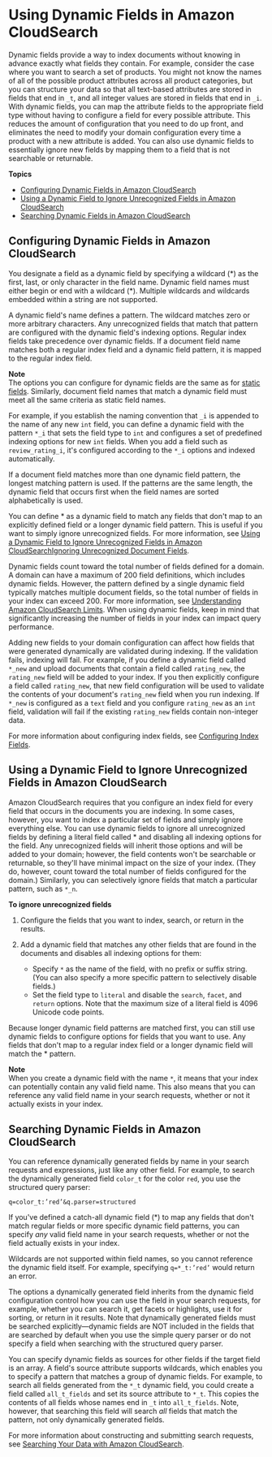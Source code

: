 # Using Dynamic Fields in Amazon CloudSearch<a name="using-dynamic-fields"></a>

Dynamic fields provide a way to index documents without knowing in advance exactly what fields they contain\. For example, consider the case where you want to search a set of products\. You might not know the names of all of the possible product attributes across all product categories, but you can structure your data so that all text\-based attributes are stored in fields that end in `_t`, and all integer values are stored in fields that end in `_i`\. With dynamic fields, you can map the attribute fields to the appropriate field type without having to configure a field for every possible attribute\. This reduces the amount of configuration that you need to do up front, and eliminates the need to modify your domain configuration every time a product with a new attribute is added\. You can also use dynamic fields to essentially ignore new fields by mapping them to a field that is not searchable or returnable\.

**Topics**
+ [Configuring Dynamic Fields in Amazon CloudSearch](#configuring-dynamic-fields)
+ [Using a Dynamic Field to Ignore Unrecognized Fields in Amazon CloudSearch](#ignoring-fields)
+ [Searching Dynamic Fields in Amazon CloudSearch](#searching-dynamic-fields)

## Configuring Dynamic Fields in Amazon CloudSearch<a name="configuring-dynamic-fields"></a>

You designate a field as a dynamic field by specifying a wildcard \(\*\) as the first, last, or only character in the field name\. Dynamic field names must either begin or end with a wildcard \(\*\)\. Multiple wildcards and wildcards embedded within a string are not supported\. 

A dynamic field's name defines a pattern\. The wildcard matches zero or more arbitrary characters\. Any unrecognized fields that match that pattern are configured with the dynamic field's indexing options\. Regular index fields take precedence over dynamic fields\. If a document field name matches both a regular index field and a dynamic field pattern, it is mapped to the regular index field\.

**Note**  
The options you can configure for dynamic fields are the same as for [static fields](configuring-index-fields.md)\. Similarly, document field names that match a dynamic field must meet all the same criteria as static field names\.

For example, if you establish the naming convention that `_i` is appended to the name of any new `int` field, you can define a dynamic field with the pattern `*_i` that sets the field type to `int` and configures a set of predefined indexing options for new `int` fields\. When you add a field such as `review_rating_i`, it's configured according to the `*_i` options and indexed automatically\.

If a document field matches more than one dynamic field pattern, the longest matching pattern is used\. If the patterns are the same length, the dynamic field that occurs first when the field names are sorted alphabetically is used\. 

You can define \* as a dynamic field to match any fields that don't map to an explicitly defined field or a longer dynamic field pattern\. This is useful if you want to simply ignore unrecognized fields\. For more information, see [Using a Dynamic Field to Ignore Unrecognized Fields in Amazon CloudSearchIgnoring Unrecognized Document Fields](#ignoring-fields)\.

Dynamic fields count toward the total number of fields defined for a domain\. A domain can have a maximum of 200 field definitions, which includes dynamic fields\. However, the pattern defined by a single dynamic field typically matches multiple document fields, so the total number of fields in your index can exceed 200\. For more information, see [Understanding Amazon CloudSearch Limits](limits.md)\. When using dynamic fields, keep in mind that significantly increasing the number of fields in your index can impact query performance\.

Adding new fields to your domain configuration can affect how fields that were generated dynamically are validated during indexing\. If the validation fails, indexing will fail\. For example, if you define a dynamic field called `*_new` and upload documents that contain a field called `rating_new`, the `rating_new` field will be added to your index\. If you then explicitly configure a field called `rating_new`, that new field configuration will be used to validate the contents of your document's `rating_new` field when you run indexing\. If `*_new` is configured as a `text` field and you configure `rating_new` as an `int` field, validation will fail if the existing `rating_new` fields contain non\-integer data\.

For more information about configuring index fields, see [Configuring Index Fields](configuring-index-fields.md)\.

## Using a Dynamic Field to Ignore Unrecognized Fields in Amazon CloudSearch<a name="ignoring-fields"></a>

Amazon CloudSearch requires that you configure an index field for every field that occurs in the documents you are indexing\. In some cases, however, you want to index a particular set of fields and simply ignore everything else\. You can use dynamic fields to ignore all unrecognized fields by defining a literal field called \* and disabling all indexing options for the field\. Any unrecognized fields will inherit those options and will be added to your domain; however, the field contents won't be searchable or returnable, so they'll have minimal impact on the size of your index\. \(They do, however, count toward the total number of fields configured for the domain\.\) Similarly, you can selectively ignore fields that match a particular pattern, such as `*_n`\. 

**To ignore unrecognized fields**

1. Configure the fields that you want to index, search, or return in the results\.

1. Add a dynamic field that matches any other fields that are found in the documents and disables all indexing options for them:
   + Specify `*` as the name of the field, with no prefix or suffix string\. \(You can also specify a more specific pattern to selectively disable fields\.\)
   + Set the field type to `literal` and disable the `search`, `facet`, and `return` options\. Note that the maximum size of a literal field is 4096 Unicode code points\.

Because longer dynamic field patterns are matched first, you can still use dynamic fields to configure options for fields that you want to use\. Any fields that don't map to a regular index field or a longer dynamic field will match the \* pattern\.

**Note**  
When you create a dynamic field with the name `*`, it means that your index can potentially contain any valid field name\. This also means that you can reference any valid field name in your search requests, whether or not it actually exists in your index\. 

## Searching Dynamic Fields in Amazon CloudSearch<a name="searching-dynamic-fields"></a>

You can reference dynamically generated fields by name in your search requests and expressions, just like any other field\. For example, to search the dynamically generated field `color_t` for the color `red`, you use the structured query parser:

```
q=color_t:’red’&q.parser=structured
```

If you've defined a catch\-all dynamic field \(\*\) to map any fields that don't match regular fields or more specific dynamic field patterns, you can specify *any* valid field name in your search requests, whether or not the field actually exists in your index\.

Wildcards are not supported within field names, so you cannot reference the dynamic field itself\. For example, specifying `q=*_t:’red’` would return an error\.

The options a dynamically generated field inherits from the dynamic field configuration control how you can use the field in your search requests, for example, whether you can search it, get facets or highlights, use it for sorting, or return in it results\. Note that dynamically generated fields must be searched explicitly—dynamic fields are NOT included in the fields that are searched by default when you use the simple query parser or do not specify a field when searching with the structured query parser\. 

You can specify dynamic fields as sources for other fields if the target field is an array\. A field's source attribute supports wildcards, which enables you to specify a pattern that matches a group of dynamic fields\. For example, to search all fields generated from the `*_t` dynamic field, you could create a field called `all_t_fields` and set its source attribute to `*_t`\. This copies the contents of all fields whose names end in `_t` into `all_t_fields`\. Note, however, that searching this field will search *all* fields that match the pattern, not only dynamically generated fields\.

For more information about constructing and submitting search requests, see [Searching Your Data with Amazon CloudSearch](searching.md)\.